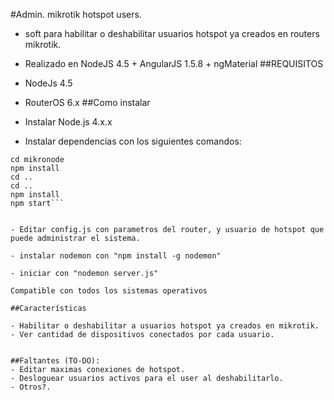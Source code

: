 #Admin. mikrotik hotspot users.

 - soft para habilitar o deshabilitar usuarios hotspot ya creados en routers mikrotik.
 - Realizado en NodeJS 4.5 + AngularJS 1.5.8 + ngMaterial
##REQUISITOS
- NodeJs 4.5
- RouterOS 6.x
##Como instalar
- Instalar Node.js 4.x.x

- Instalar dependencias con los siguientes comandos:

```cd node_modules
cd mikronode
npm install
cd ..
cd ..
npm install
npm start```


- Editar config.js con parametros del router, y usuario de hotspot que puede administrar el sistema.

- instalar nodemon con "npm install -g nodemon"

- iniciar con "nodemon server.js"

Compatible con todos los sistemas operativos

##Características

- Habilitar o deshabilitar a usuarios hotspot ya creados en mikrotik.
- Ver cantidad de dispositivos conectados por cada usuario.


##Faltantes (TO-DO):
- Editar maximas conexiones de hotspot.
- Desloguear usuarios activos para el user al deshabilitarlo.
- Otros?.
